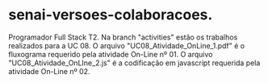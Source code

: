 # senai-versoes-colaboracoes.
Programador Full Stack T2.
Na branch "activities" estão os trabalhos realizados para a UC 08.
O arquivo "UC08_Atividade_OnLine_1.pdf" é o fluxograma requerido pela atividade On-Line nº 01.
O arquivo "UC08_Atividade_OnLIne_2.js" é a codificação em javascript requerida pela atividade On-Line nº 02.
